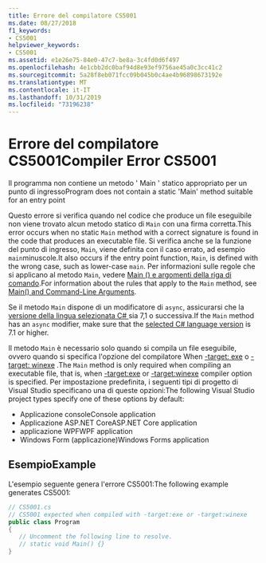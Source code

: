 ```yaml
---
title: Errore del compilatore CS5001
ms.date: 08/27/2018
f1_keywords:
- CS5001
helpviewer_keywords:
- CS5001
ms.assetid: e1e26e75-84e0-47c7-be8a-3c4fd0d6f497
ms.openlocfilehash: 4e1cbb2dc0baf94d8e93ef9756ae45a0c3cc41c2
ms.sourcegitcommit: 5a28f8eb071fcc09b045b0c4ae4b96898673192e
ms.translationtype: MT
ms.contentlocale: it-IT
ms.lasthandoff: 10/31/2019
ms.locfileid: "73196238"
---
```

# <a name="compiler-error-cs5001"></a><span data-ttu-id="8470c-102">Errore del compilatore CS5001</span><span class="sxs-lookup"><span data-stu-id="8470c-102">Compiler Error CS5001</span></span>

<span data-ttu-id="8470c-103">Il programma non contiene un metodo ' Main ' statico appropriato per un punto di ingresso</span><span class="sxs-lookup"><span data-stu-id="8470c-103">Program does not contain a static 'Main' method suitable for an entry point</span></span>

<span data-ttu-id="8470c-104">Questo errore si verifica quando nel codice che produce un file eseguibile non viene trovato alcun metodo statico di `Main` con una firma corretta.</span><span class="sxs-lookup"><span data-stu-id="8470c-104">This error occurs when no static `Main` method with a correct signature is found in the code that produces an executable file.</span></span> <span data-ttu-id="8470c-105">Si verifica anche se la funzione del punto di ingresso, `Main`, viene definita con il caso errato, ad esempio `main`minuscole.</span><span class="sxs-lookup"><span data-stu-id="8470c-105">It also occurs if the entry point function, `Main`, is defined with the wrong case, such as lower-case `main`.</span></span> <span data-ttu-id="8470c-106">Per informazioni sulle regole che si applicano al metodo `Main`, vedere [Main () e argomenti della riga di comando](../programming-guide/main-and-command-args/index.md).</span><span class="sxs-lookup"><span data-stu-id="8470c-106">For information about the rules that apply to the `Main` method, see [Main() and Command-Line Arguments](../programming-guide/main-and-command-args/index.md).</span></span>

<span data-ttu-id="8470c-107">Se il metodo `Main` dispone di un modificatore di `async`, assicurarsi che la [versione della lingua selezionata C# ](../language-reference/configure-language-version.md) sia 7,1 o successiva.</span><span class="sxs-lookup"><span data-stu-id="8470c-107">If the `Main` method has an `async` modifier, make sure that the [selected C# language version](../language-reference/configure-language-version.md) is 7.1 or higher.</span></span>

<span data-ttu-id="8470c-108">Il metodo `Main` è necessario solo quando si compila un file eseguibile, ovvero quando si specifica l'opzione del compilatore When [-target: exe](../language-reference/compiler-options/target-exe-compiler-option.md) o [-target: winexe](../language-reference/compiler-options/target-winexe-compiler-option.md) .</span><span class="sxs-lookup"><span data-stu-id="8470c-108">The `Main` method is only required when compiling an executable file, that is, when [-target:exe](../language-reference/compiler-options/target-exe-compiler-option.md) or [-target:winexe](../language-reference/compiler-options/target-winexe-compiler-option.md) compiler option is specified.</span></span> <span data-ttu-id="8470c-109">Per impostazione predefinita, i seguenti tipi di progetto di Visual Studio specificano una di queste opzioni:</span><span class="sxs-lookup"><span data-stu-id="8470c-109">The following Visual Studio project types specify one of these options by default:</span></span>

- <span data-ttu-id="8470c-110">Applicazione console</span><span class="sxs-lookup"><span data-stu-id="8470c-110">Console application</span></span>
- <span data-ttu-id="8470c-111">Applicazione ASP.NET Core</span><span class="sxs-lookup"><span data-stu-id="8470c-111">ASP.NET Core application</span></span>
- <span data-ttu-id="8470c-112">applicazione WPF</span><span class="sxs-lookup"><span data-stu-id="8470c-112">WPF application</span></span>
- <span data-ttu-id="8470c-113">Windows Form (applicazione)</span><span class="sxs-lookup"><span data-stu-id="8470c-113">Windows Forms application</span></span>

## <a name="example"></a><span data-ttu-id="8470c-114">Esempio</span><span class="sxs-lookup"><span data-stu-id="8470c-114">Example</span></span>

<span data-ttu-id="8470c-115">L'esempio seguente genera l'errore CS5001:</span><span class="sxs-lookup"><span data-stu-id="8470c-115">The following example generates CS5001:</span></span>
  
```csharp
// CS5001.cs
// CS5001 expected when compiled with -target:exe or -target:winexe
public class Program
{
   // Uncomment the following line to resolve.
   // static void Main() {}
}
```  
